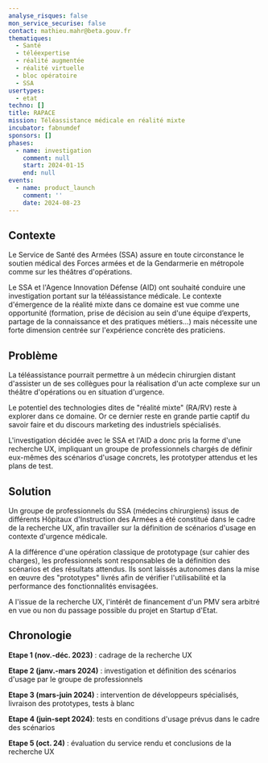 ```yaml
---
analyse_risques: false
mon_service_securise: false
contact: mathieu.mahr@beta.gouv.fr
thematiques:
  - Santé
  - téléexpertise
  - réalité augmentée
  - réalité virtuelle
  - bloc opératoire
  - SSA
usertypes:
  - etat
techno: []
title: RAPACE
mission: Téléassistance médicale en réalité mixte
incubator: fabnumdef
sponsors: []
phases:
  - name: investigation
    comment: null
    start: 2024-01-15
    end: null
events:
  - name: product_launch
    comment: ''
    date: 2024-08-23
---
```


## Contexte

Le Service de Santé des Armées (SSA) assure en toute circonstance le soutien médical des Forces armées et de la Gendarmerie en métropole comme sur les théâtres d'opérations.

Le SSA et l'Agence Innovation Défense (AID) ont souhaité conduire une investigation portant sur la téléassistance médicale. Le contexte d'émergence de la réalité mixte dans ce domaine est vue comme une opportunité (formation, prise de décision au sein d'une équipe d’experts, partage de la connaissance et des pratiques métiers...) mais nécessite une forte dimension centrée sur l'expérience concrète des praticiens.

## Problème

La téléassistance pourrait permettre à un médecin chirurgien distant d'assister un de ses collègues pour la réalisation d'un acte complexe sur un théâtre d'opérations ou en situation d'urgence.

Le potentiel des technologies dites de "réalité mixte" (RA/RV) reste à explorer dans ce domaine. Or ce dernier reste en grande partie captif du savoir faire et du discours marketing des industriels spécialisés.

L'investigation décidée avec le SSA et l'AID a donc pris la forme d'une recherche UX, impliquant un groupe de professionnels chargés de définir eux-mêmes des scénarios d'usage concrets, les prototyper attendus et les plans de test.

## Solution

Un groupe de professionnels du SSA (médecins chirurgiens) issus de différents Hôpitaux d'Instruction des Armées a été constitué dans le cadre de la recherche UX, afin travailler sur la définition de scénarios d'usage en contexte d'urgence médicale.

A la différence d'une opération classique de prototypage (sur cahier des charges), les professionnels sont responsables de la définition des scénarios et des résultats attendus. Ils sont laissés autonomes dans la mise en œuvre des "prototypes" livrés afin de vérifier l'utilisabilité et la performance des fonctionnalités envisagées.

A l'issue de la recherche UX, l'intérêt de financement d'un PMV sera arbitré en vue ou non du passage possible du projet en Startup d'Etat.

## Chronologie

**Etape 1 (nov.-déc. 2023)** : cadrage de la recherche UX

**Etape 2 (janv.-mars 2024)** : investigation et définition des scénarios d'usage par le groupe de professionnels

**Etape 3 (mars-juin 2024)** : intervention de développeurs spécialisés, livraison des prototypes, tests à blanc

**Etape 4 (juin-sept 2024)**: tests en conditions d'usage prévus dans le cadre des scénarios

**Etape 5 (oct. 24)** : évaluation du service rendu et conclusions de la recherche UX

